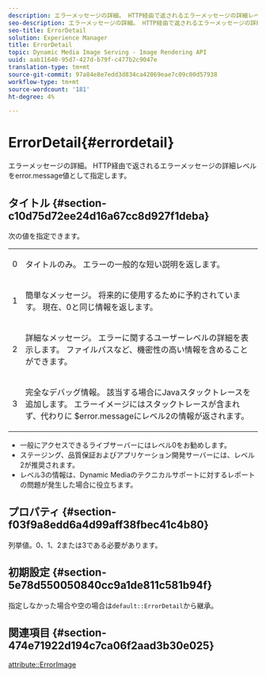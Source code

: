 ```yaml
---
description: エラーメッセージの詳細。 HTTP経由で返されるエラーメッセージの詳細レベルをerror.message値として指定します。
seo-description: エラーメッセージの詳細。 HTTP経由で返されるエラーメッセージの詳細レベルをerror.message値として指定します。
seo-title: ErrorDetail
solution: Experience Manager
title: ErrorDetail
topic: Dynamic Media Image Serving - Image Rendering API
uuid: aab11640-95d7-427d-b79f-c477b2c9047e
translation-type: tm+mt
source-git-commit: 97a84e8e7edd3d834ca42069eae7c09c00d57938
workflow-type: tm+mt
source-wordcount: '181'
ht-degree: 4%

---
```



# ErrorDetail{#errordetail}

エラーメッセージの詳細。 HTTP経由で返されるエラーメッセージの詳細レベルをerror.message値として指定します。

## タイトル {#section-c10d75d72ee24d16a67cc8d927f1deba}

次の値を指定できます。

<table id="simpletable_7904444FF9F14D678F05094CA9E45664"> 
 <tr class="strow"> 
  <td class="stentry"> <p>0 </p></td> 
  <td class="stentry"> <p>タイトルのみ。 エラーの一般的な短い説明を返します。 </p></td> 
 </tr> 
 <tr class="strow"> 
  <td class="stentry"> <p>1 </p></td> 
  <td class="stentry"> <p>簡単なメッセージ。 将来的に使用するために予約されています。 現在、0と同じ情報を返します。 </p></td> 
 </tr> 
 <tr class="strow"> 
  <td class="stentry"> <p>2 </p></td> 
  <td class="stentry"> <p>詳細なメッセージ。 エラーに関するユーザーレベルの詳細を表示します。 ファイルパスなど、機密性の高い情報を含めることができます。 </p></td> 
 </tr> 
 <tr class="strow"> 
  <td class="stentry"> <p>3 </p></td> 
  <td class="stentry"> <p>完全なデバッグ情報。 該当する場合にJavaスタックトレースを追加します。 エラーイメージにはスタックトレースが含まれず、代わりに<span class="codeph"> $error.message</span>にレベル2の情報が返されます。 </p></td> 
 </tr> 
</table>

* 一般にアクセスできるライブサーバーにはレベル0をお勧めします。
* ステージング、品質保証およびアプリケーション開発サーバーには、レベル2が推奨されます。
* レベル3の情報は、Dynamic Mediaのテクニカルサポートに対するレポートの問題が発生した場合に役立ちます。

## プロパティ {#section-f03f9a8edd6a4d99aff38fbec41c4b80}

列挙値。0、1、2または3である必要があります。

## 初期設定 {#section-5e78d550050840cc9a1de811c581b94f}

指定しなかった場合や空の場合は`default::ErrorDetail`から継承。

## 関連項目 {#section-474e71922d194c7ca06f2aad3b30e025}

[attribute::ErrorImage](../../../../../ir-api/material-cat/image-rendering-api-ref/c-ir-material-catalog/c-ir-attributes-reference/r-ir-errorimage.md#reference-b58bdaba96074c52802ca8dc54bfe2f0)
